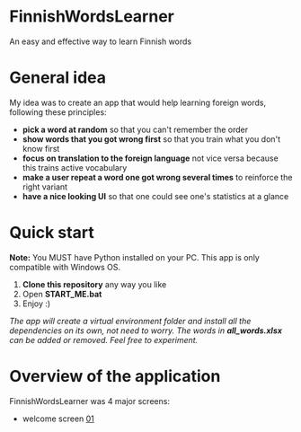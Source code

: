 # FinnishWordsLearner
An easy and effective way to learn Finnish words

# General idea
My idea was to create an app that would help learning foreign words, following these principles:
* **pick a word at random** so that you can't remember the order
* **show words that you got wrong first** so that you train  what you don't know first
* **focus on translation to the foreign language** not vice versa because this trains active vocabulary
* **make a user repeat a word one got wrong several times** to reinforce the right variant
* **have a nice looking UI** so that one could see one's statistics at a glance

# Quick start

**Note:** You MUST have Python installed on your PC. This app is only compatible with Windows OS.
1. **Clone this repository** any way you like
2. Open **START_ME.bat**
3. Enjoy :)

*The app will create a virtual environment folder and install all the dependencies on its own, not need to worry. The words in **all_words.xlsx** can be added or removed. Feel free to experiment.*

# Overview of the application
FinnishWordsLearner was 4 major screens:
* welcome screen
[01](Screenshots/01.png)
